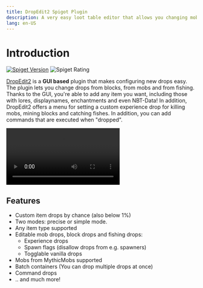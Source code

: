 ```yaml
---
title: DropEdit2 Spigot Plugin
description: A very easy loot table editor that allows you changing mob drops, block drop, and fish drops!
lang: en-US
---
```


# Introduction

[![Spiget Version](https://img.shields.io/spiget/version/60331?label=spigot)](https://www.spigotmc.org/resources/dropedit-2-advanced-drop-editor.60331/)
![Spiget Rating](https://img.shields.io/spiget/rating/60331)

[DropEdit2](https://pluginboard.com/plugin/dropedit) is a **GUI based** plugin that makes configuring new drops easy. The plugin lets you change drops from blocks, from mobs and from fishing.
Thanks to the GUI, you're able to add any item you want, including those with lores, displaynames, enchantments and even NBT-Data!
In addition, DropEdit2 offers a menu for setting a custom experience drop for killing mobs, mining blocks and catching fishes. In addition, you can add commands that are executed when "dropped".

![DropEdit2 Showcase](./img/dropedit2-showcase.mp4)
## Features
- Custom item drops by chance (also below 1%)
- Two modes: precise or simple mode.
- Any item type supported
- Editable mob drops, block drops and fishing drops:
  - Experience drops
  - Spawn flags (disallow drops from e.g. spawners)
  - Togglable vanilla drops
- Mobs from MythicMobs supported
- Batch containers (You can drop multiple drops at once)
- Command drops
- .. and much more!

